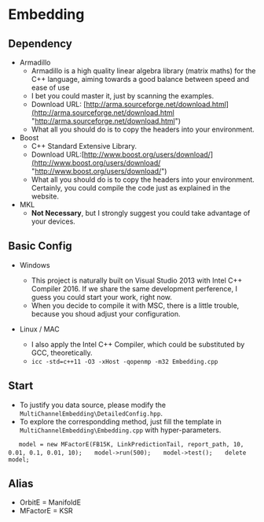 # Embedding
## Dependency
-	Armadillo
	-	Armadillo is a high quality linear algebra library (matrix maths) for the C++ language, aiming towards a good balance between speed and ease of use 
	-	I bet you could master it, just by scanning the examples.
	-	Download URL: [http://arma.sourceforge.net/download.html](http://arma.sourceforge.net/download.html "http://arma.sourceforge.net/download.html")
	-	What all you should do is to copy the headers into your environment.
-	Boost
	-	C++ Standard Extensive Library.
	-	Download URL:[http://www.boost.org/users/download/](http://www.boost.org/users/download/ "http://www.boost.org/users/download/")
	-	What all you should do is to copy the headers into your environment. Certainly, you could compile the code just as explained in the website.
-	MKL
	-	**Not Necessary**, but I strongly suggest you could take advantage of your devices.


## Basic Config
-	Windows
	-	This project is naturally built on Visual Studio 2013 with Intel C++ Compiler 2016. If we share the same development perference, I guess you could start your work, right now.
	-	When you decide to compile it with MSC, there is a little trouble, because you shoud adjust your configuration.

-	Linux / MAC
	-	I also apply the Intel C++ Compiler, which could be substituted by GCC, theoretically.
	-	`icc -std=c++11 -O3 -xHost -qopenmp -m32 Embedding.cpp`

## Start
-	To justify you data source, please modify the `MultiChannelEmbedding\DetailedConfig.hpp`.
-	To explore the correspondding method, just fill the template in `MultiChannelEmbedding\Embedding.cpp` with hyper-parameters.
	
`	model = new MFactorE(FB15K, LinkPredictionTail, report_path, 10, 0.01, 0.1, 0.01, 10);`
`	model->run(500);`
`	model->test();`
`	delete model;`


## Alias
-	OrbitE = ManifoldE
-	MFactorE = KSR
